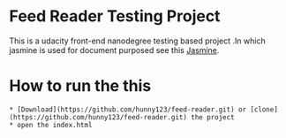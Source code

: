 # Feed Reader Testing Project
This is a udacity front-end nanodegree testing based project .In which jasmine is used for document purposed see this
[Jasmine](http://jasmine.github.io/).
# How to run the this 
    * [Download](https://github.com/hunny123/feed-reader.git) or [clone](https://github.com/hunny123/feed-reader.git) the project 
    * open the index.html
